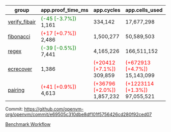 | group | app.proof_time_ms | app.cycles | app.cells_used | leaf.proof_time_ms | leaf.cycles | leaf.cells_used |
| -- | -- | -- | -- | -- | -- | -- |
| [verify_fibair](https://github.com/openvm-org/openvm/blob/benchmark-results/benchmarks-pr/1662/verify_fibair-e69505c310dbe8df101f5756426cd280f92ced07.md) |<span style='color: green'>(-45 [-3.7%])</span> 1,161 |  334,142 |  17,677,298 |- | - | - |
| [fibonacci](https://github.com/openvm-org/openvm/blob/benchmark-results/benchmarks-pr/1662/fibonacci-e69505c310dbe8df101f5756426cd280f92ced07.md) |<span style='color: red'>(+17 [+0.7%])</span> 2,486 |  1,500,277 |  50,589,503 |- | - | - |
| [regex](https://github.com/openvm-org/openvm/blob/benchmark-results/benchmarks-pr/1662/regex-e69505c310dbe8df101f5756426cd280f92ced07.md) |<span style='color: green'>(-39 [-0.5%])</span> 7,441 |  4,165,226 |  166,511,152 |- | - | - |
| [ecrecover](https://github.com/openvm-org/openvm/blob/benchmark-results/benchmarks-pr/1662/ecrecover-e69505c310dbe8df101f5756426cd280f92ced07.md) | 1,386 | <span style='color: red'>(+20412 [+7.1%])</span> 309,859 | <span style='color: red'>(+672913 [+4.7%])</span> 15,143,099 |- | - | - |
| [pairing](https://github.com/openvm-org/openvm/blob/benchmark-results/benchmarks-pr/1662/pairing-e69505c310dbe8df101f5756426cd280f92ced07.md) |<span style='color: red'>(+41 [+0.9%])</span> 4,613 | <span style='color: red'>(+36796 [+2.0%])</span> 1,857,232 | <span style='color: red'>(+1223114 [+1.3%])</span> 97,055,521 |- | - | - |


Commit: https://github.com/openvm-org/openvm/commit/e69505c310dbe8df101f5756426cd280f92ced07

[Benchmark Workflow](https://github.com/openvm-org/openvm/actions/runs/15144722988)
